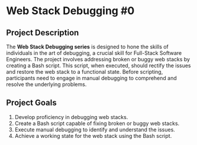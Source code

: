 # Web Stack Debugging #0

## Project Description

The **Web Stack Debugging series** is designed to hone the skills of individuals in the art of debugging, a crucial skill for Full-Stack Software Engineers. The project involves addressing broken or buggy web stacks by creating a Bash script. This script, when executed, should rectify the issues and restore the web stack to a functional state. Before scripting, participants need to engage in manual debugging to comprehend and resolve the underlying problems.

## Project Goals

1. Develop proficiency in debugging web stacks.
2. Create a Bash script capable of fixing broken or buggy web stacks.
3. Execute manual debugging to identify and understand the issues.
4. Achieve a working state for the web stack using the Bash script.
